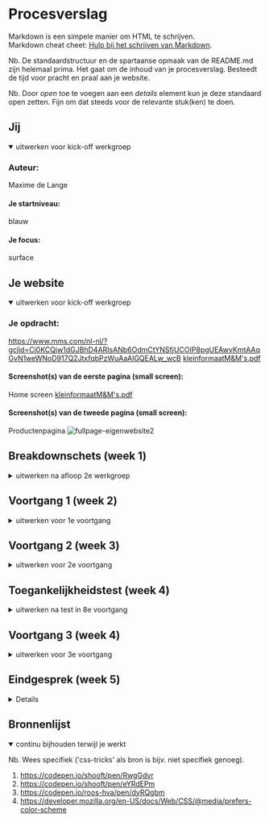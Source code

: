 # Procesverslag
Markdown is een simpele manier om HTML te schrijven.  
Markdown cheat cheet: [Hulp bij het schrijven van Markdown](https://github.com/adam-p/markdown-here/wiki/Markdown-Cheatsheet).

Nb. De standaardstructuur en de spartaanse opmaak van de README.md zijn helemaal prima. Het gaat om de inhoud van je procesverslag. Besteedt de tijd voor pracht en praal aan je website.

Nb. Door *open* toe te voegen aan een *details* element kun je deze standaard open zetten. Fijn om dat steeds voor de relevante stuk(ken) te doen.





## Jij

<details open>
<summary>uitwerken voor kick-off werkgroep</summary>

### Auteur:
Maxime de Lange

#### Je startniveau:
blauw

#### Je focus:
surface
 
</details>





## Je website

<details open>
<summary>uitwerken voor kick-off werkgroep</summary>

### Je opdracht:
https://www.mms.com/nl-nl/?gclid=Cj0KCQjw1dGJBhD4ARIsANb6OdmCtYNSfjUCOIP8pgUEAwvKmtAAqGvN1weWNoD917Q2JtxfqbPzWuAaAlGQEALw_wcB
[kleinformaatM&M's.pdf](https://github.com/xmaximmee/Blok-web-/files/7184960/kleinformaatM.M.s.pdf)


#### Screenshot(s) van de eerste pagina (small screen): 
Home screen
[kleinformaatM&M's.pdf](https://github.com/xmaximmee/Blok-web-/files/7286552/kleinformaatM.M.s.pdf)

#### Screenshot(s) van de tweede pagina (small screen):
Productenpagina
![fullpage-eigenwebsite2](https://user-images.githubusercontent.com/90137923/136043837-91d7c855-a36f-446f-a84d-745917029004.png)

</details>





## Breakdownschets (week 1)

<details>
<summary>uitwerken na afloop 2e werkgroep</summary>

### de hele pagina: 
width="375px" a![breakdownschets1](https://user-images.githubusercontent.com/90137923/133769211-323c2848-a134-45a3-a1d5-d28446666308.jpg)
lt="breakdown van de hele pagina">

### dynamisch deel (bijv menu): 
width="375px" alt="breakdown van een dynamisch deel">
ik weet niet precies wat hier mee wordt bedoelt maar: ![Untitled](https://user-images.githubusercontent.com/90137923/133769316-44ece4ad-ba57-44f7-aafd-0b199b927bf0.jpg)

### wellicht nog een dynamisch deel (bijv filter): 
width="375px" alt="breakdown van nog een dynamisch deel">
![Untitled](https://user-images.githubusercontent.com/90137923/133769368-d3070091-18bc-4eda-962d-af0921695c95.jpg)

</details>





## Voortgang 1 (week 2)

<details>
<summary>uitwerken voor 1e voortgang</summary>

### Stand van zaken
Ik vind dit een erg moeilijk vak. ik merkte dat ik veel dingen van vorig jaar vergeten was en dat ik bij veel onderdelen van mijn code veel hulp nodig had. 
 
 Wat goed ging was de html en de content daar in plaatsen. Dit vond ik best leuk om te doen en ging ook wel goed omdat ik niet vaak vast liep.
 In tegenstelling tot de CSS liep ik wel vaak vast, als het om de styling zoals lettertype, borders, tekst grootte, color etc ging, ging het
 wel erg goed en dat vond ik ook erg leuk om te doen. Maar zodra het gaat over het positioneren/flexbox etc gaat het zeker niet zo goed. 
 ik raak in de war wanneer ik welke manier moet gebruiken als ik (bijvoorbeeld) iets moet centreren. 
<img width="345" alt="Schermafbeelding 2021-10-05 om 16 03 22" src="https://user-images.githubusercontent.com/90137923/136038748-73739206-52eb-4b57-9b86-7e0091c9598e.png">
hierboven is een voorbeeld te zien waar het centeren bijvoorbeeld erg goed ging.  
dit was de html en de css.
<img width="736" alt="Schermafbeelding 2021-10-05 om 16 04 03" src="https://user-images.githubusercontent.com/90137923/136038867-1098669a-65cf-487f-bcf5-be0f0752f86b.png">
<img width="652" alt="Schermafbeelding 2021-10-05 om 16 04 45" src="https://user-images.githubusercontent.com/90137923/136039010-234e079c-ccd5-4d7d-853f-258d728f0f63.png">
 
 
 
 Bij dit gedeelte van mijn website vond ik het heel moeilijk om ene plan te bedenken hoe ik dit zo op deze manier ging neerzetten.
 dit kwam doordat er 2 elementen (het getal en de H) naast elkaar moesten en 1 element moest er onder. 
<img width="298" alt="Schermafbeelding 2021-10-05 om 16 05 14" src="https://user-images.githubusercontent.com/90137923/136039092-8ebfdff1-1810-4d36-9a5b-98bf0c27ab2b.png">
 uiteindelijk heb ik met deze css: 
<img width="280" alt="Schermafbeelding 2021-10-05 om 16 07 06" src="https://user-images.githubusercontent.com/90137923/136039427-e7c214ba-42b5-4a55-9645-1323eb7b45b9.png">
gezorgd dat het nummer en de h, 1 element werden waardoor ik uiteindelijk gemakkelijk het nummer+de h en de img onder elkaar kreeg (met flex-direction: column)

### Agenda voor meeting
samen met je groepje opstellen

| Maxime         | student 2          | student 3    | student 4        |
| ---            | ---                | ---          | ---              |
| dit bespreken: | en dit             | en ik dit    | en dan ik dat    |
| Ik zou graag   | dit als er tijd is | nog een punt | dit wil ik zeker |
| centreren willen| ...                | ...          | ...              |
  bespreken

### Verslag van meeting
hier na afloop snel de uitkomsten van de meeting vastleggen

- Uit de meeting is gekomen dat ik goed opweg ben.
- ik moet dingen vragen wanneer ik het niet snap
- ik ben geholpen met het onderdeel 'maak het persoonlijk' van mijn website. ik heb geleerd te werken met counter en het positioneren van afbeeldingen

</details>





## Voortgang 2 (week 3)

<details>
<summary>uitwerken voor 2e voortgang</summary>

### Stand van zaken
Deze week had ik heel erg gevoel dat ik even het overzicht kwijt was met mijn wesbite.
Ik was bezig met een onderdeel op mijn website en het lukte niet en mijn code voelde een beetje als een rotzooitje.
Ik had hulp gevraagd aan Rowin en sinds hij mij een beetje had geholpen ging het gevoel weg. 
In de offline les deze week heb ik goede stappen gemaakt.

### Agenda voor meeting
samen met je groepje opstellen

| student 1     
 Het bouwen van 
 een header, icl. hamburger menu en het positioneren van de elementen 
 
| student 2
 slideshow met automatische transitie
 
| student 3
vergtroten en verkleinen van images
 
|overige studenten
 dezelfde onderwerpen
 
### Verslag van meeting
hier na afloop snel de uitkomsten van de meeting vastleggen

- in deze meeting hebben we eigenlijk vooral de ruimte gekregen om vragen te stellen. Om mijn website pagina eigenlijk af te krijgen had ik vooral nog twee vraagjes.
- ik heb geleerd hoe ik werk met een img background en een img daar over heen.
- ik heb nog een keer herhaald hoe ik een beetje met de flexbox werk. ik heb herhaald hoe je dingen naast elkaar zet. 

</details>





## Toegankelijkheidstest (week 4)

<details>
<summary>uitwerken na test in 8e voortgang</summary>

### Bevindingen
Lijst met je bevindingen die in de test naar voren kwamen:
 - voice over vind engels moeilijk
 - submit button met >, wordt uitgesproken als > niet als 'submit button'
 - let goed op of er bij elke <a> tag een href="#" staat. anders wordt dat element overgeslagen

#### VOICE INTERFACE
Header gaat goed, alt tekst klopt en het is duidelijk.

De voice over vind Nederlands moeilijk, dit wordt voorgelezen met een engels accent en als die het woord niet kent wordt de worden in het engels uitgesproken gespeld.
Ondanks de tekst op de website onduidelijk wordt uitgesproken klopt de tekst wel en maakt de tekst duidelijk wat je ziet.

De submit button bij het e-mailadres invoer veld wordt niet echt goed uitgesproken. Deze button bevat een > teken, dit wordt dan ook zo uitgesproken maar dit is niet handig voor de gebruiker. Dit moet ik nog aanpassen.


#### MUIS EN TOETSENBORD
Als ik met het toetsenbord door de webstie ga gaat dit in de header weer goed. 
Daarna springt die netjes over naar de volgende elementen maar wat opvalt is dat hij de hele section genaamd thema’s’ overslaat. Er zijn in die section 3 linkjes, die alle 3 worden overgeslagen.
ik ben er achter gekomen dat de linkjes nog zo in mijn html stonden:
<img width="390" alt="figure img src=imagesl" src="https://user-images.githubusercontent.com/90137923/136033889-c8f2d09e-6b91-4b16-a8c0-a64a19748dd8.png">
Toen ik het veranderde naar dit ging het wel goed:
 <img width="440" alt="Schermafbeelding 2021-10-05 om 15 38 36" src="https://user-images.githubusercontent.com/90137923/136034105-c5ae46c7-889b-409d-8892-1fed3052b6be.png">

 
De delen van de website daarna gingen wel goed. 
Maar bij de footer worden weer alle linkjes overgeslagen en gaat die direct naar de button.
Dit probleem het dezelfde oorzaak.



#### USABILITY TEST 
over deze test heb ik niet erg veel te zeggen. Vooral met de brillen waren er geen bijzondere bevindingenen was mijn website nog goed te lezen.
met de schok apparaten viel mij wel op hoe erg veel moeilijk het eigenlijk wel niet kan zijn om dingen te doen. Wanneer ik de schokken niet te hard aan zette kon ik nog prima met mijn tab toets en de VIC door mijn website heen.

</details>





## Voortgang 3 (week 4)

<details>
<summary>uitwerken voor 3e voortgang</summary>

### Stand van zaken
Deze week heb ik veel kleine 'foutjes' proberen op te lossen en ik heb alle states bij buttons/links toegevoged.
 
Deze week zakte de moed een beetje in mijn schoenen. Ik had het gevoel dat het geheel van mijn website gewoon niet helemaal lekker klopte en toen ik op school kwam merkte ik dat het leek of andere website veel makkelijker waren. Aangezien mijn niveau, baalde ik want ik wil dit vak graag halen.
In de les heb ik veel aan mijn website gezeten en ben ik weer een stuk verder gekomen. Hierdoor kreeg ik aan de eind van de les weer een beetje moed.
 
Op dit moment ben ik zo ver dat ik alleen nog: het hamburger menu moet laten werken, 1 element op de eerste pagina goed moet zetten, een dropdown menu op de 2e pagina moet toevoegen en nog wat kleine slordigheids dingetjes op moet lossen. Als ik deze dingen heb geregeld dan kan ik beginnen aan de surface plane opdracht.
 
 
wat goed ging was de keline animatie/micro interactie van het hamburger menu. Dit is de javascript:
 <img width="830" alt="Schermafbeelding 2021-10-05 om 16 20 14" src="https://user-images.githubusercontent.com/90137923/136041689-066f3e05-e47c-47f8-84ee-67ba399bda99.png">
ik had hier al de code uit de les ingezet voor het uitschuiven van het hamburger menu. In deze code kon ik ook de code voor het icoontje kwijt.
met een klein beetje hulp van de studenten assistent en een mede student is dit gelukt maar ook best wel snel gelukt en begreep ik wat ik had gedaan. Dit had ik niet verwacht omdat ik niet zo goed ben in JS.


### Agenda voor meeting
samen met je groepje opstellen

| student 1      | student 2          | student 3    | student 4        |
| ---            | ---                | ---          | ---              |
| sumbit button. 
  (het bespreken  | hoe maak ik een   | Hoe zet ik dit| en dan ik dat    |
| van een dropdo | schuine oppacity.  | als een kolom | dit wil ik zeker |
| wn menu..)     | streep.            | naast elkaar  | ...              |


### Verslag van meeting
hier na afloop snel de uitkomsten van de meeting vastleggen

- eerst gingen we bij elke student af om te kijken hoe ver ze waren, daarbij konden we alvast onze vragens stellen.
- Het viel mij op dat ik niet heel erg achter liep dan de rest van de studenten naar ik liep ook zeker niet voor.
- Het viel mij ook op dat ik meer wist dan ik dacht. Als andere studenten een vraag stelde wist ik het regelmatig het antwoord.

</details>





## Eindgesprek (week 5)

<details>
<summary>uitwerken voor eindgesprek</summary>

### Stand van zaken
 
 een punt wat heel lastig was was de header balk. 
 zo zag de balk er op de website uit: 
 <img width="278" alt="Schermafbeelding 2021-10-04 om 11 24 57" src="https://user-images.githubusercontent.com/90137923/135826813-4e837e94-77e4-4815-9806-974345bfe2d1.png">
en zo zag mijne er de heletijd uit: 
 <img width="279" alt="Schermafbeelding 2021-10-04 om 11 25 24" src="https://user-images.githubusercontent.com/90137923/135826891-a310d6b5-356b-4352-aefb-d610aebbc0cd.png">

 het menu op de echte website was van zichzelf niet zo goed opgebouwt. Het was een beetje een rare header omdat er heel veel elementen in 'gepropt' waren. 
 Daarbij vond ik het ook meoilijkj om de header elementen de juiste tags te gevem. Uiteindelijk ziet mijn html opbouw van de header er zo uit:
 <img width="647" alt="Schermafbeelding 2021-10-04 om 11 26 52" src="https://user-images.githubusercontent.com/90137923/135827119-966d4330-c104-4ad0-806e-5063ffb88c09.png">
zo zag de header er van de echte website uit:
 <img width="641" alt="Schermafbeelding 2021-10-04 om 11 27 44" src="https://user-images.githubusercontent.com/90137923/135827220-168a22eb-6ec4-4222-88b4-6f45db07ad06.png">

wat wel erg goed ging was de producten pagina! met een heel kein beetje hulp maar zette ik dit zo in elkaar. het werkte en zag er goed het zelfde uit als de echte producten pagina. 
 
wat een opvallend puntje was was de darkmode toevoegen. Ten eerste waren de darkmode kleuren aanmaken toch iets meer gedoe dan ik dacht.
 ik merkte dat mijn website heel veel verschillende kleuren maar ook grijs tinten gebruikte. tijdens het maken van de website had ik deze kleuren niet heel handig/duidelijk in het lijstje benoemd waardoor ik een beetje in de war raakte.
 
 wel vond ik het juist weer niet zo moeilijk om een andere kleur te zoeken voor de dark theme kleuren, dit ging goed op gevoel.
 wat het opvallende was was dat maar met 1 code zin de darktheme kon worden aangeroepen door de instellingen van mijn computer. dit vond ik best vet.
 


### Screenshot(s)
[fullpage-eigenwebsite1.pdf](https://github.com/xmaximmee/Blok-web-/files/7286683/fullpage-eigenwebsite1.pdf)
![fullpage-eigenwebsite2](https://user-images.githubusercontent.com/90137923/136043441-1472af60-0a57-4889-b309-346d2a9ce263.png)


</details>





## Bronnenlijst

<details open>
<summary>continu bijhouden terwijl je werkt</summary>

Nb. Wees specifiek ('css-tricks' als bron is bijv. niet specifiek genoeg).

1. https://codepen.io/shooft/pen/RwgGdvr
2. https://codepen.io/shooft/pen/eYRdEPm
3. https://codepen.io/roos-hva/pen/dyRQgbm
4. https://developer.mozilla.org/en-US/docs/Web/CSS/@media/prefers-color-scheme
 

</details>
